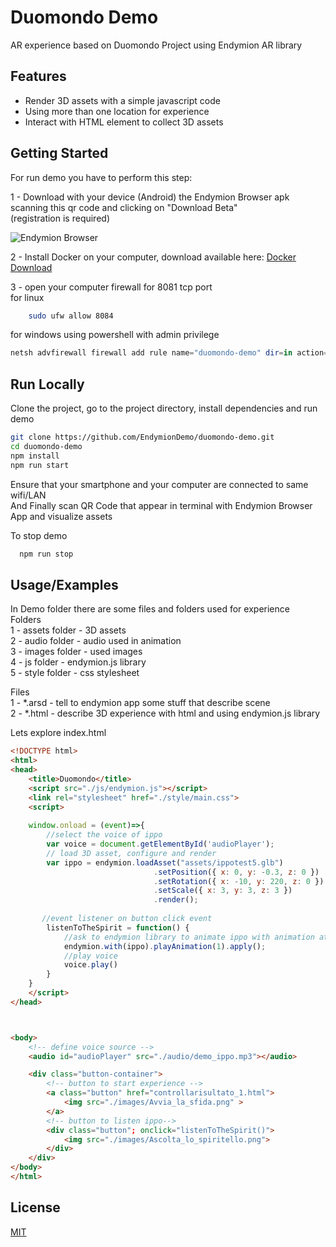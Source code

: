 
# Duomondo Demo

AR experience based on Duomondo Project using Endymion AR library



## Features

- Render 3D assets with a simple javascript code
- Using more than one location for experience
- Interact with HTML element to collect 3D assets


## Getting Started

For run demo you have to perform this step:   

1 - Download with your device (Android) the Endymion Browser apk scanning this qr code and clicking on "Download Beta"        
    (registration is required)   

![Endymion Browser](https://endymion.tech/qr-code-address/endymion.tech_300x300.png)    



2 - Install Docker on your computer, download available here: [Docker Download](https://docs.docker.com/desktop/)

3 - open your computer firewall for 8081 tcp port   
for linux
```bash
    sudo ufw allow 8084
```
for windows using powershell with admin privilege
```powershell
netsh advfirewall firewall add rule name="duomondo-demo" dir=in action=allow protocol=TCP localport=8084
```
    
## Run Locally

Clone the project, go to the project directory, install dependencies and run demo

```bash
git clone https://github.com/EndymionDemo/duomondo-demo.git  
cd duomondo-demo    
npm install   
npm run start   

```
Ensure that your smartphone and your computer are connected to same wifi/LAN        
And Finally scan QR Code that appear in terminal with Endymion Browser App and visualize assets


To stop demo    

```bash
  npm run stop
```

## Usage/Examples
In Demo folder there are some files and folders used for experience        
Folders     
1 - assets folder - 3D assets           
2 - audio folder - audio used in animation           
3 - images folder - used images     
4 - js folder - endymion.js library         
5 - style folder - css stylesheet     

Files       
1 - *.arsd - tell to endymion app some stuff that describe scene        
2 - *.html - describe 3D experience with html and using endymion.js library     

Lets explore index.html
```html
<!DOCTYPE html>
<html>
<head>
    <title>Duomondo</title>
    <script src="./js/endymion.js"></script>
    <link rel="stylesheet" href="./style/main.css">
    <script>
    
    window.onload = (event)=>{
        //select the voice of ippo
        var voice = document.getElementById('audioPlayer');
        // load 3D asset, configure and render 
        var ippo = endymion.loadAsset("assets/ippotest5.glb")
                                .setPosition({ x: 0, y: -0.3, z: 0 })
                                .setRotation({ x: -10, y: 220, z: 0 })
                                .setScale({ x: 3, y: 3, z: 3 })
                                .render();
    
       //event listener on button click event
        listenToTheSpirit = function() {
            //ask to endymion library to animate ippo with animation at index 1
            endymion.with(ippo).playAnimation(1).apply();
            //play voice
            voice.play()
        }
    }
    </script>
</head>



<body>
    <!-- define voice source -->
    <audio id="audioPlayer" src="./audio/demo_ippo.mp3"></audio>

    <div class="button-container">
        <!-- button to start experience -->
        <a class="button" href="controllarisultato_1.html">
            <img src="./images/Avvia_la_sfida.png" >
        </a>
        <!-- button to listen ippo-->
        <div class="button"; onclick="listenToTheSpirit()">
            <img src="./images/Ascolta_lo_spiritello.png">
        </div>
    </div>
</body>
</html>
```


## License

[MIT](https://choosealicense.com/licenses/mit/)

